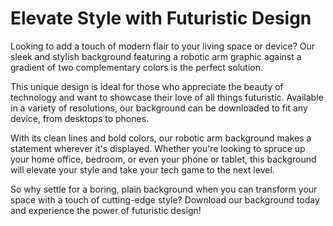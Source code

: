 <!--font:Poppins-->

# Elevate Style with Futuristic Design

Looking to add a touch of modern flair to your living space or device? Our sleek and stylish background featuring a robotic arm graphic against a gradient of two complementary colors is the perfect solution.

This unique design is ideal for those who appreciate the beauty of technology and want to showcase their love of all things futuristic. Available in a variety of resolutions, our background can be downloaded to fit any device, from desktops to phones.

With its clean lines and bold colors, our robotic arm background makes a statement wherever it's displayed. Whether you're looking to spruce up your home office, bedroom, or even your phone or tablet, this background will elevate your style and take your tech game to the next level.

So why settle for a boring, plain background when you can transform your space with a touch of cutting-edge style? Download our background today and experience the power of futuristic design!

<!--

Write me markdown content of website with wallpaper:

"A wallpaper with a simple graphic of a robot arm, against a gradient background of two complementary colors."

The header of the page should not be copy of the text but rather a real content of the website which is using this wallpaper.


---


# Robotic Arm Wallpaper

Welcome to our website featuring a sleek and modern wallpaper design! Our wallpaper features a simple graphic of a robotic arm set against a gradient background of two complementary colors. This unique design is perfect for adding a touch of futuristic style to any room or device.

Whether you're looking to spruce up your desktop, laptop, phone, or tablet, our wallpaper is available in a variety of resolutions to fit all your needs. Simply download the image and set it as your background to instantly transform your device into a cutting-edge masterpiece.

So why wait? Upgrade your tech game today with our stunning robotic arm wallpaper!


---


Heading should not include word "wallpaper". The website should not be about the wallpaper itself, wallpaper is just a related background, rewrite whole content.


---


# Transform Your Space with Futuristic Style

Looking to add a touch of modern flair to your living space or device? Look no further than our sleek and stylish wallpaper featuring a simple graphic of a robotic arm set against a gradient background of two complementary colors.

This unique design is perfect for those who appreciate the beauty of technology and want to showcase their love of all things futuristic. Whether you're looking to spruce up your home office, bedroom, or even your phone or tablet, our wallpaper is available in a variety of resolutions to fit your needs.

With its clean lines and bold colors, our robotic arm wallpaper is sure to make a statement wherever it's displayed. So why settle for a boring, plain background when you can transform your space with a touch of cutting-edge style? Download our wallpaper today and take your tech game to the next level!


---


Heading is too long, rewrite whole content.


---


# Elevate Your Style with Futuristic Wallpaper

Looking to add a touch of modern flair to your living space or device? Our sleek and stylish wallpaper featuring a robotic arm graphic against a gradient background of two complementary colors is the perfect solution.

This unique design is ideal for those who appreciate the beauty of technology and want to showcase their love of all things futuristic. Available in a variety of resolutions, our wallpaper can be downloaded to fit any device, from desktops to phones.

With its clean lines and bold colors, our robotic arm wallpaper makes a statement wherever it's displayed. Whether you're looking to spruce up your home office, bedroom, or even your phone or tablet, this wallpaper will elevate your style and take your tech game to the next level.

So why settle for a boring, plain background when you can transform your space with a touch of cutting-edge style? Download our wallpaper today and experience the power of futuristic design!


---


Heading should not include word "wallpaper". The website should not be about the wallpaper itself, wallpaper is just a related background, rewrite whole content.


---


# Elevate Your Style with Futuristic Design

Looking to add a touch of modern flair to your living space or device? Our sleek and stylish background featuring a robotic arm graphic against a gradient of two complementary colors is the perfect solution.

This unique design is ideal for those who appreciate the beauty of technology and want to showcase their love of all things futuristic. Available in a variety of resolutions, our background can be downloaded to fit any device, from desktops to phones.

With its clean lines and bold colors, our robotic arm background makes a statement wherever it's displayed. Whether you're looking to spruce up your home office, bedroom, or even your phone or tablet, this background will elevate your style and take your tech game to the next level.

So why settle for a boring, plain background when you can transform your space with a touch of cutting-edge style? Download our background today and experience the power of futuristic design!


---


Write me a Google font which is best fitting for the website.

Pick from the list:
- Lato
- Barlow Condensed
- Raleway
- Roboto
- Lobster
- Alegreya
- Great Vibes
- Exo 2
- IBM Plex Sans
- Inter
- Dancing Script
- Open Sans
- Playfair Display
- Orbitron
- Futura
- Poppins
- Montserrat


Write just the font name nothing else.


---


Poppins

-->
